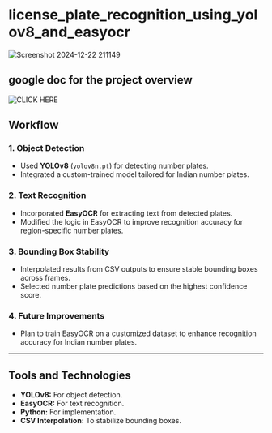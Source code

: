 # license_plate_recognition_using_yolov8_and_easyocr
![Screenshot 2024-12-22 211149](https://github.com/user-attachments/assets/fc4adf71-289a-4f2f-96f3-21f2cebc0784)

## google doc for the project overview
![CLICK HERE](https://drive.google.com/file/d/1i0qCDdtO4tOhHNmj0HC8J-lL7rPlVAmT/view?usp=sharing)
## Workflow

### 1. Object Detection
- Used **YOLOv8** (`yolov8n.pt`) for detecting number plates.
- Integrated a custom-trained model tailored for Indian number plates.

### 2. Text Recognition
- Incorporated **EasyOCR** for extracting text from detected plates.
- Modified the logic in EasyOCR to improve recognition accuracy for region-specific number plates.

### 3. Bounding Box Stability
- Interpolated results from CSV outputs to ensure stable bounding boxes across frames.
- Selected number plate predictions based on the highest confidence score.

### 4. Future Improvements
- Plan to train EasyOCR on a customized dataset to enhance recognition accuracy for Indian number plates.

---

## Tools and Technologies

- **YOLOv8:** For object detection.
- **EasyOCR:** For text recognition.
- **Python:** For implementation.
- **CSV Interpolation:** To stabilize bounding boxes.

